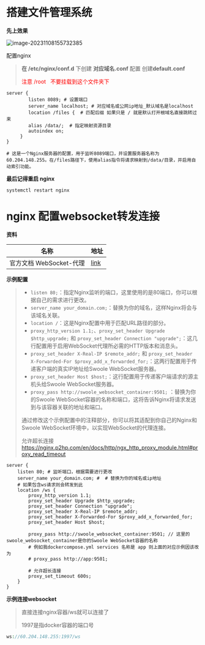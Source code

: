 #  搭建文件管理系统

**先上效果**

![image-20231108155732385](https://gitee.com/yao_liuyang/blogImages/raw/master/blogImages/image-20231108155732385.png)

配置nginx

> **在 /etc/nginx/conf.d**   下创建  **对应域名.conf** 配置  创建**default.conf**
>
> <font color='red'>注意 /root   不要挂载到这个文件夹下</font>

```shell
server {
	    listen 8089; # 设置端口 
	    server_name localhost; # 对应域名或公网ip地址_默认域名是localhost
		location /files {  # 匹配后缀 如果只是 / 就是默认打开根域名直接跳转过来
		alias /data/;  # 指定映射资源目录
		autoindex on; 
     }
}

# 这是一个Nginx服务器的配置，用于监听8089端口，并设置服务器名称为60.204.148.255。在/files路径下，使用alias指令将请求映射到/data/目录，并启用自动索引功能。
```

**最后记得重启 nginx**

```nginx
systemctl restart nginx
```

#  nginx 配置websocket转发连接

**资料**

| 名称                    | 地址                                                      |
| ----------------------- | --------------------------------------------------------- |
| 官方文档 WebSocket-代理 | [link](http://nginx.p2hp.com/en/docs/http/websocket.html) |

**示例配置**

> - `listen 80;`：指定Nginx监听的端口，这里使用的是80端口，你可以根据自己的需求进行更改。
> - `server_name your_domain.com;`：替换为你的域名，这样Nginx将会与该域名关联。
> - `location /`：这是Nginx配置中用于匹配URL路径的部分。
> - `proxy_http_version 1.1;`、`proxy_set_header Upgrade $http_upgrade;` 和 `proxy_set_header Connection "upgrade";`：这几行配置用于启用WebSocket代理所必需的HTTP版本和消息头。
> - `proxy_set_header X-Real-IP $remote_addr;` 和 `proxy_set_header X-Forwarded-For $proxy_add_x_forwarded_for;`：这两行配置用于传递客户端的真实IP地址给Swoole WebSocket服务器。
> - `proxy_set_header Host $host;`：这行配置用于传递客户端请求的源主机头给Swoole WebSocket服务器。
> - `proxy_pass http://swoole_websocket_container:9501;` ：替换为你的Swoole WebSocket容器的名称和端口，这将告诉Nginx将请求发送到与该容器关联的地址和端口。
>
> 通过修改这个示例配置中的注释部分，你可以将其适配到你自己的Nginx和Swoole WebSocket环境中，以实现WebSocket的代理连接。
>
> 允许超长连接  https://nginx.p2hp.com/en/docs/http/ngx_http_proxy_module.html#proxy_read_timeout

```nginx
server {
    listen 80; # 监听端口，根据需要进行更改
    server_name your_domain.com; #  # 替换为你的域名或ip地址
    # 如果包含ws请求则会转发到此 
    location /ws {
        proxy_http_version 1.1;
        proxy_set_header Upgrade $http_upgrade;
        proxy_set_header Connection "upgrade";
        proxy_set_header X-Real-IP $remote_addr;
        proxy_set_header X-Forwarded-For $proxy_add_x_forwarded_for;
        proxy_set_header Host $host;

        proxy_pass http://swoole_websocket_container:9501; // 这里的swoole_websocket_container是你的Swoole WebSocket容器的名称
        # 例如我dockercompose.yml services 名称是 app 则上面的对应示例因该改为
        # proxy_pass http://app:9501;   
            
        # 允许超长连接  
        proxy_set_timeout 600s;     
    }
}
```

**示例连接websocket**

> 直接连接nginx容器/ws就可以连接了
>
> 1997是指docker容器的端口号

```php
ws://60.204.148.255:1997/ws
```

